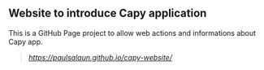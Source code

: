 ## Website to introduce Capy application

This is a GitHub Page project to allow web actions and informations about Capy app.

> *https://paulsalaun.github.io/capy-website/*


